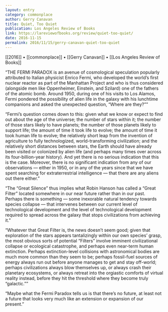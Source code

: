 ```yaml
---
layout: entry
category: commonplace
author: Gerry Canavan
title: Quiet, Too Quiet
publication: Los Angeles Review of Books
link: https://lareviewofbooks.org/review/quiet-too-quiet/
date: 2016-11-15
permalink: 2016/11/15/gerry-canavan-quiet-too-quiet
---
```


[[2016]] • [[commonplace]] • [[Gerry Canavan]] • [[Los Angeles Review of Books]]

“THE FERMI PARADOX is an avenue of cosmological speculation popularly attributed to Italian physicist Enrico Fermi, who developed the world’s first nuclear reactor as part of the Manhattan Project and who is thus considered (alongside men like Oppenheimer, Einstein, and Szilard) one of the fathers of the atomic bomb. Around 1950, during one of his visits to Los Alamos, Fermi pondered the possibility of alien life in the galaxy with his lunchtime companions and asked the unexpected question, “Where are they?””

“Fermi’s question comes down to this: given what we know or expect to find out about the age of the universe; the number of stars within it; the number of those stars likely to have planets; the number of those planets likely to support life; the amount of time it took life to evolve; the amount of time it took human life to evolve; the relatively short leap from the invention of agriculture to fully technologized, world-transforming civilization; and the relatively short distances between stars, the Earth should have already been visited or colonized by alien life (and perhaps many times over across its four-billion-year history). And yet there is no serious indication that this is the case. Moreover, there is no significant indication from any of our observations — either in 1950, or in any of the years since that we have spent searching for extraterrestrial intelligence — that there are any aliens out there either.”

“The “Great Silence” thus implies what Robin Hanson has called a “Great Filter” located somewhere in our near future rather than in our past. Perhaps there is something — some inexorable natural tendency towards species collapse — that intervenes between our current level of technological development and the level of technological development required to spread across the galaxy that stops civilizations from achieving it.”

“Whatever that Great Filter is, the news doesn’t seem good; given that exploration of the stars appears tantalizingly within our own species’ grasp, the most obvious sorts of potential “Filters” involve imminent civilizational collapse or ecological catastrophe, and perhaps even near-term human extinction. Perhaps extinction-level collisions with astronomical bodies are much more common than they seem to be; perhaps fossil-fuel sources of energy always run out before anyone manages to get and stay off-world; perhaps civilizations always blow themselves up, or always crash their planetary ecosystems, or always retreat into the orgiastic comforts of virtual reality instead, before they hit the threshold where they become truly “galactic.””

“Maybe what the Fermi Paradox tells us is that there’s no future, at least not a future that looks very much like an extension or expansion of our present.”
